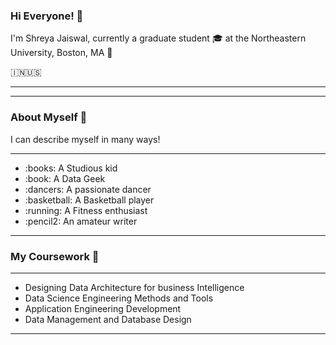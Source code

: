 ### Hi Everyone! 👋 

I'm Shreya Jaiswal, currently a graduate student :mortar_board: at the Northeastern University, Boston, MA :school:

🇮🇳:us:
<hr>
<hr>

### About Myself :princess:
I can describe myself in many ways!
<hr>


<ul>
<li> :books: A Studious kid 
<li> :book: A Data Geek 
<li> :dancers: A passionate dancer 
<li> :basketball: A Basketball player 
<li> :running: A Fitness enthusiast 
<li> :pencil2: An amateur writer  
</ul>

<hr>

### My Coursework :notebook:
<hr>
<ul>
<li> Designing Data Architecture for business Intelligence
<li> Data Science Engineering Methods and Tools
<li> Application Engineering Development
<li> Data Management and Database Design

</ul>

<hr>



<!--
**ShreyaJaiswal1604/ShreyaJaiswal1604** is a ✨ _special_ ✨ repository because its `README.md` (this file) appears on your GitHub profile.

Here are some ideas to get you started:

- 🔭 I’m currently working on ...
- 🌱 I’m currently learning ...
- 👯 I’m looking to collaborate on ...
- 🤔 I’m looking for help with ...
- 💬 Ask me about ...
- 📫 How to reach me: ...
- 😄 Pronouns: ...
- ⚡ Fun fact: ...
-->
